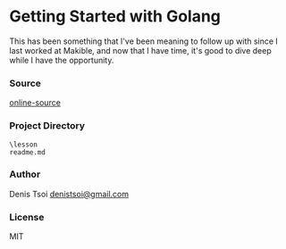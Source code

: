 # Getting Started with Golang

This has been something that I've been meaning to follow up with since I last worked at Makible, and now that I have time, it's good to dive deep while I have the opportunity.

### Source

[online-source](https://www.golang-book.com/books/intro)  

### Project Directory

    \lesson  
    readme.md  

### Author
Denis Tsoi <denistsoi@gmail.com>

### License
MIT

